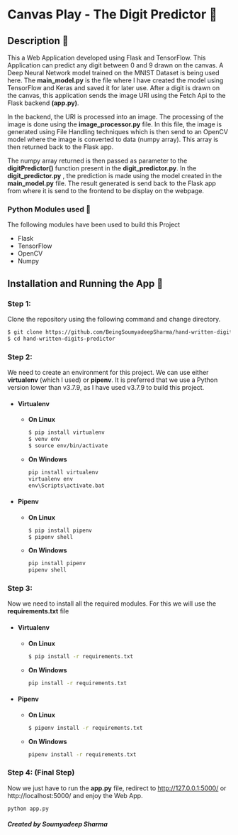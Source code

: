 # Canvas Play - The Digit Predictor :stars:

## Description :page_with_curl:

This a Web Application developed using Flask and TensorFlow. This Application can predict any digit between 0 and 9 drawn on the canvas. A Deep Neural Network model trained on the MNIST Dataset is being used here. The **main_model.py** is the file where I have created the model using TensorFlow and Keras and saved it for later use. After a digit is drawn on the canvas, this application sends the image URI using the Fetch Api to the Flask backend **(app.py)**.

In the backend, the URI is processed into an image. The processing of the image is done using the **image_processor.py** file. In this file, the image is generated using File Handling techniques which is then send to an OpenCV model where the image is converted to data (numpy array). This array is then returned back to the Flask app.

The numpy array returned is then passed as parameter to the **digitPredictor()** function present in the **digit_predictor.py**. In the **digit_predictor.py** , the prediction is made using the model created in the **main_model.py** file. The result generated is send back to the Flask app from where it is send to the frontend to be display on the webpage.

### Python Modules used :wrench:

The following modules have been used to build this Project
 - Flask
 - TensorFlow
 - OpenCV
 - Numpy

## Installation and Running the App :rocket:

### Step 1:

Clone the repository using the following command and change directory.

```sh
$ git clone https://github.com/BeingSoumyadeepSharma/hand-written-digits-predictor.git
$ cd hand-written-digits-predictor
```

### Step 2:

We need to create an environment for this project. We can use either **virtualenv** (which I used) or **pipenv**. It is preferred that we use a Python version lower than v3.7.9, as I have used v3.7.9 to build this project.

 - #### Virtualenv
    
    - **On Linux**
        ```sh
        $ pip install virtualenv
        $ venv env
        $ source env/bin/activate
        ```
    - **On Windows**
        ```cmd
        pip install virtualenv
        virtualenv env
        env\Scripts\activate.bat
        ```
    
 - #### Pipenv
    
    - **On Linux**
        ```sh
        $ pip install pipenv
        $ pipenv shell
        ```
    - **On Windows**
        ```cmd
        pip install pipenv
        pipenv shell
        ```

### Step 3:

Now we need to install all the required modules. For this we will use the **requirements.txt** file

 - #### Virtualenv

    - **On Linux**
        ```sh
        $ pip install -r requirements.txt
        ```
    - **On Windows**
        ```cmd
        pip install -r requirements.txt
        ```

 - #### Pipenv
    
    - **On Linux**
        ```sh
        $ pipenv install -r requirements.txt
        ```
    - **On Windows**
        ```cmd
        pipenv install -r requirements.txt
        ```

### Step 4: (Final Step)

Now we just have to run the **app.py** file, redirect to http://127.0.0.1:5000/ or http://localhost:5000/ and enjoy the Web App.

```
python app.py
```



##### Created by Soumyadeep Sharma